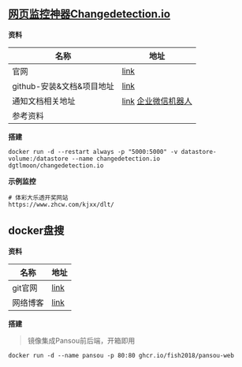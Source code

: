 ##  [网页监控神器Changedetection.io](https://zhuanlan.zhihu.com/p/1905020084323333450)

**资料**

| 名称                      | 地址                                                         |
| ------------------------- | ------------------------------------------------------------ |
| 官网                      | [link](https://changedetection.io/)                          |
| github-安装&文档&项目地址 | [link](https://github.com/dgtlmoon/changedetection.io?tab=readme-ov-file) |
| 通知文档相关地址          | [link](https://github.com/caronc/apprise)  [企业微信机器人](https://github.com/caronc/apprise/wiki/Notify_wecombot) |
| 参考资料                  |                                                              |

**搭建**

```shell
docker run -d --restart always -p "5000:5000" -v datastore-volume:/datastore --name changedetection.io dgtlmoon/changedetection.io
```

**示例监控**

```shell
# 体彩大乐透开奖网站
https://www.zhcw.com/kjxx/dlt/
```

##  docker盘搜

**资料**

| 名称     | 地址                                                     |
| -------- | -------------------------------------------------------- |
| git官网  | [link](https://github.com/fish2018/pansou-web)           |
| 网络博客 | [link](https://zhuanlan.zhihu.com/p/1941442304826127687) |

**搭建**

> 镜像集成Pansou前后端，开箱即用

```shell
docker run -d --name pansou -p 80:80 ghcr.io/fish2018/pansou-web
```




